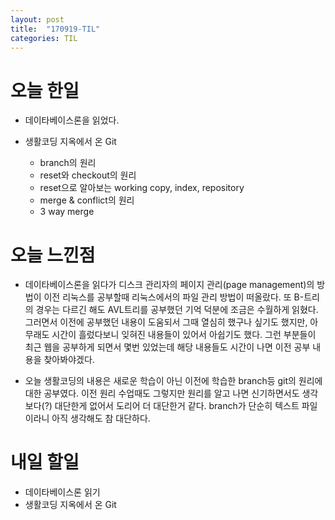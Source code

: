 ```yaml
---
layout: post
title:  "170919-TIL"
categories: TIL
---
```

오늘 한일
========
- 데이타베이스론을 읽었다.

- 생활코딩 지옥에서 온 Git
  - branch의 원리
  - reset와 checkout의 원리
  - reset으로 알아보는 working copy, index, repository
  - merge & conflict의 원리
  - 3 way merge

오늘 느낀점
=========
- 데이타베이스론을 읽다가 디스크 관리자의 페이지 관리(page management)의 방법이 이전 리눅스를 공부할때 리눅스에서의 파일 관리 방법이 떠올랐다. 또 B-트리의 경우는 다르긴 해도 AVL트리를 공부했던 기억 덕분에 조금은 수월하게 읽혔다. 그러면서 이전에 공부했던 내용이 도움되서 그때 열심히 했구나 싶기도 했지만, 아무래도 시간이 흘렀다보니 잊혀진 내용들이 있어서 아쉽기도 했다. 그런 부분들이 최근 웹을 공부하게 되면서 몇번 있었는데 해당 내용들도 시간이 나면 이전 공부 내용을 찾아봐야겠다.

- 오늘 생활코딩의 내용은 새로운 학습이 아닌 이전에 학습한 branch등 git의 원리에 대한 공부였다. 이전 원리 수업때도 그렇지만 원리를 알고 나면 신기하면서도 생각보다(?) 대단한게 없어서 도리어 더 대단한거 같다. branch가 단순히 텍스트 파일이라니 아직 생각해도 참 대단하다.

내일 할일
========
- 데이타베이스론 읽기
- 생활코딩 지옥에서 온 Git
